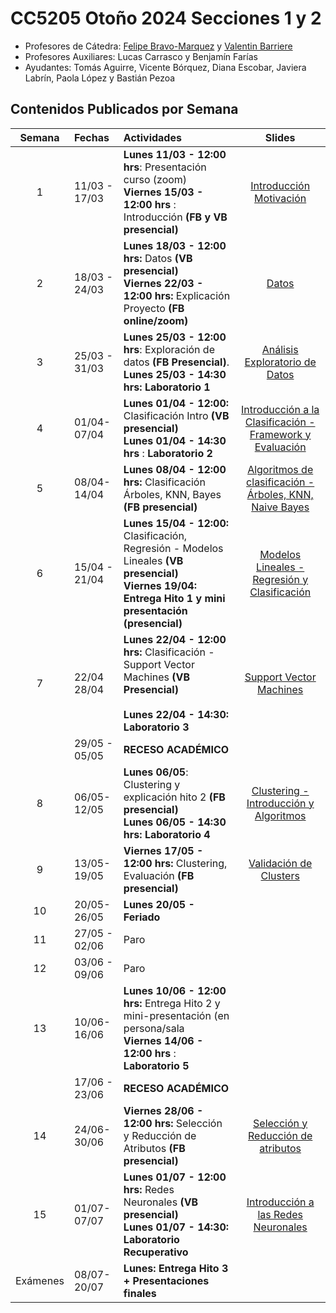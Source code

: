 # CC5205 Otoño 2024 Secciones 1 y 2



* Profesores de Cátedra:  [Felipe Bravo-Marquez](https://felipebravom.com) y [Valentin Barriere](https://dcc.uchile.cl/pregrado/academico/valentin-barriere)
* Profesores Auxiliares:  Lucas Carrasco y Benjamín Farías
* Ayudantes:  Tomás Aguirre, Vicente Bórquez, Diana Escobar, Javiera Labrín, Paola López y Bastián Pezoa

## Contenidos Publicados por Semana

|  Semana  | Fechas        | Actividades                                                  |                            Slides                            |
| :------: | :------------ | :----------------------------------------------------------- | :----------------------------------------------------------: |
|    1     | 11/03 - 17/03 | **Lunes 11/03 - 12:00 hrs**: Presentación curso (zoom) <br/>**Viernes 15/03 - 12:00 hrs** : Introducción **(FB y VB presencial)** | [Introducción Motivación](https://docs.google.com/presentation/d/1zRuJ1TV4PN5RlrFawlbgGtGmmCorKC5hTn_6ZOhBhmE/edit#slide=id.g245a9f272cf_0_133) |
|    2     | 18/03 - 24/03 | **Lunes 18/03 - 12:00 hrs:** Datos  **(VB presencial)**<br/>**Viernes 22/03 - 12:00 hrs:** Explicación Proyecto **(FB online/zoom)**<br/> | [Datos](https://docs.google.com/presentation/d/1LluD0OpY3OS9uSgIG7E0cRR8WeVy4A46WmHYERgnqlI/edit#slide=id.g224072db490_0_0) |
|    3     | 25/03 - 31/03 | **Lunes 25/03 - 12:00 hrs**: Exploración de datos **(FB Presencial)**.<br/>**Lunes 25/03 - 14:30 hrs: Laboratorio 1** <br/> | [Análisis Exploratorio de Datos](https://docs.google.com/presentation/d/16pOVrrTo_4mHuGNVA_z95vFtgc_zkbd2nN3JBeis4fE/edit) |
|    4     | 01/04-07/04   | **Lunes 01/04 - 12:00:** Clasificación Intro **(VB presencial)** <br/>**Lunes 01/04 - 14:30 hrs** : **Laboratorio 2** <br/> | [Introducción a la Clasificación - Framework y Evaluación](https://docs.google.com/presentation/d/1LQACwkAg4EKFXtt3Qp-3Y3ay-LA8HXtZ4H5kU_Oo1FM/edit?usp=sharing) |
|    5     | 08/04-14/04   | **Lunes 08/04 - 12:00 hrs:** Clasificación Árboles, KNN, Bayes **(FB presencial)**<br/> | [Algoritmos de clasificación - Árboles, KNN, Naive Bayes](https://docs.google.com/presentation/d/1_fQRS2SJ4YbhAsCfdPQ2kTK9FpUm5Gi67VD6SMBlDFs/edit?usp=sharing) |
|    6     | 15/04 - 21/04 | **Lunes 15/04 - 12:00:** Clasificación, Regresión - Modelos Lineales  **(VB presencial)**<br/>**Viernes 19/04: Entrega Hito 1 y mini presentación (presencial)** | [Modelos Lineales - Regresión y Clasificación](https://docs.google.com/presentation/d/1jALKFpQuO2BYJLyDZLW_Zyd6ezwDF0IVpDGc5MCzf88/edit?usp=sharing) |
|    7     | 22/04 28/04   | **Lunes 22/04 - 12:00 hrs:** Clasificación  - Support Vector Machines **(VB Presencial)**<br/><br/>**Lunes 22/04 - 14:30: Laboratorio 3** <br/> | [Support Vector Machines](https://docs.google.com/presentation/d/1LXNL3rfG3JhoYeA5ApF1KNSVPbGCjC5zInrl2C3IG-c/edit?usp=sharing) |
|          | 29/05 - 05/05 | **RECESO ACADÉMICO**                                         |                                                              |
|    8     | 06/05-12/05   | **Lunes 06/05**: Clustering y explicación hito 2 **(FB presencial)**<br/>**Lunes 06/05 - 14:30 hrs: Laboratorio 4** <br/> | [Clustering - Introducción y Algoritmos](https://docs.google.com/presentation/d/1V1ftUsuiHfdErWeXKWBUP6pOG4DrFWSE3_Af8ULNRcs/edit?usp=sharing) |
|    9     | 13/05-19/05   | **Viernes 17/05 - 12:00 hrs:** Clustering, Evaluación **(FB presencial)** <br/> | [Validación de Clusters](https://docs.google.com/presentation/d/137sQ5C68NTj-XMbqYwQSnJ8kCEYqRxAmAhwJQRy6bzU/edit?usp=sharing) |
|    10    | 20/05-26/05   | **Lunes 20/05 - Feriado**  <br/>                             |                                                              |
|    11    | 27/05 - 02/06 | Paro                                                         |                                                              |
|    12    | 03/06 - 09/06 | Paro                                                         |                                                              |
|    13    | 10/06-16/06   | **Lunes 10/06 - 12:00 hrs:** Entrega Hito 2 y mini-presentación (en persona/sala <br/>**Viernes 14/06 - 12:00 hrs** : **Laboratorio 5** <br/> |                                                              |
|          | 17/06 - 23/06 | **RECESO ACADÉMICO**                                         |                                                              |
|    14    | 24/06-30/06   | **Viernes 28/06 - 12:00 hrs:** Selección y Reducción de Atributos  **(FB presencial)**<br/> | [Selección y Reducción de atributos](https://docs.google.com/presentation/d/1O1hUXQhp8GTPErEhFbpzAempHFVOq6ic8XND4_NgQNw/edit?usp=sharing)<br/> |
|    15    | 01/07-07/07   | **Lunes 01/07 - 12:00 hrs:** Redes Neuronales **(VB presencial)**<br/>**Lunes 01/07 - 14:30: Laboratorio Recuperativo**<br/> | [Introducción a las Redes Neuronales](https://docs.google.com/presentation/d/1dwRjIucIjHSd5WXzC5KtU1IRQ41ohcT9D3P1JTf4ABI/edit?usp=sharing) <br/> |
| Exámenes | 08/07-20/07   | **Lunes: Entrega Hito 3  + Presentaciones finales**<br/>     |                                                              |
